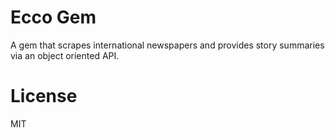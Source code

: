 # Ecco Gem

A gem that scrapes international newspapers and provides story summaries via an object oriented API.

# License

MIT

